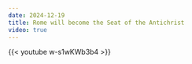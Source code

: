 ```yaml
---
date: 2024-12-19
title: Rome will become the Seat of the Antichrist
video: true
---
```



{{< youtube w-s1wKWb3b4 >}}

